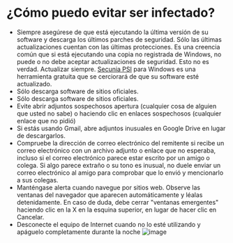 [Title]: # (¿Cómo puedo evitar ser infectado?)
[Difficulty]: # (Principiante)
[Order]: # (7)

# ¿Cómo puedo evitar ser infectado?
*	Siempre asegúrese de que está ejecutando la última versión de su software y descarga los últimos parches de seguridad. Sólo las últimas actualizaciones cuentan con las últimas protecciones. Es una creencia común que si está ejecutando una copia no registrada de Windows, no puede o no debe aceptar actualizaciones de seguridad. Esto no es verdad. Actualizar siempre. [Secunia PSI](https://secunia.com/products/consumer/psi/sys_req/) para Windows es una herramienta gratuita que se cerciorará de que su software esté actualizado.
*	Sólo descarga software de sitios oficiales.
*	Sólo descarga software de sitios oficiales.
*	Evite abrir adjuntos sospechosos apertura (cualquier cosa de alguien que usted no sabe) o haciendo clic en enlaces sospechosos (cualquier enlace que no pidió)
*	Si estás usando Gmail, abre adjuntos inusuales en Google Drive en lugar de descargarlos.
*	Compruebe la dirección de correo electrónico del remitente si recibe un correo electrónico con un archivo adjunto o enlace que no esperaba, incluso si el correo electrónico parece estar escrito por un amigo o colega. Si algo parece extraño o su tono es inusual, no duele enviar un correo electrónico al amigo para comprobar que lo envió y mencionarlo a sus colegas.
*	Manténgase alerta cuando navegue por sitios web. Observe las ventanas del navegador que aparecen automáticamente y léalas detenidamente. En caso de duda, debe cerrar "ventanas emergentes" haciendo clic en la X en la esquina superior, en lugar de hacer clic en Cancelar.
*	Desconecte el equipo de Internet cuando no lo esté utilizando y apáguelo completamente durante la noche
![image](malware4.png)
